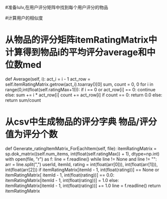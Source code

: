 #准备IuIv,在用户评分矩阵中找到每个用户评分的物品


#计算用户的相似度


# 从物品的评分矩阵itemRatingMatrix中计算得到物品i的平均评分average和中位数med
def Average(self, i):
    act_i = i - 1
    act_row = self.itemRatingMatrix.getrow(act_i).toarray()[0]
    sum, count = 0, 0
    for i in range(0,int(float(self.ratingMax+1))):
        if i == 0 or act_row[i] == 0:
            continue
        else:
            sum += i * act_row[i]
            count += act_row[i]
    if count == 0:
        return 0.0
    else:
        return sum/count
        
# 从csv中生成物品的评分字典  物品/评分  值为评分个数
def Generate_ratingItemMatrix_ForEachItem(self, file):
    itemRatingMatrix = sp.dok_matrix((self.num_items, int(float(self.ratingMax)) + 1), dtype=np.int)
    with open(file, "r") as f:
        line = f.readline()
        while line != None and line != "":
            arr = line.split(",")
            userId, itemId, rating = int(float(arr[0])), int(float(arr[1])), int(float(arr[2]))
            if itemRatingMatrix[itemId - 1, int(float(rating))] == None or itemRatingMatrix[
                itemId - 1, int(float(rating))] == 0.0:
                itemRatingMatrix[itemId - 1, int(float(rating))] = 1.0
            else:
                itemRatingMatrix[itemId - 1, int(float(rating))] += 1.0
            line = f.readline()
    return itemRatingMatrix